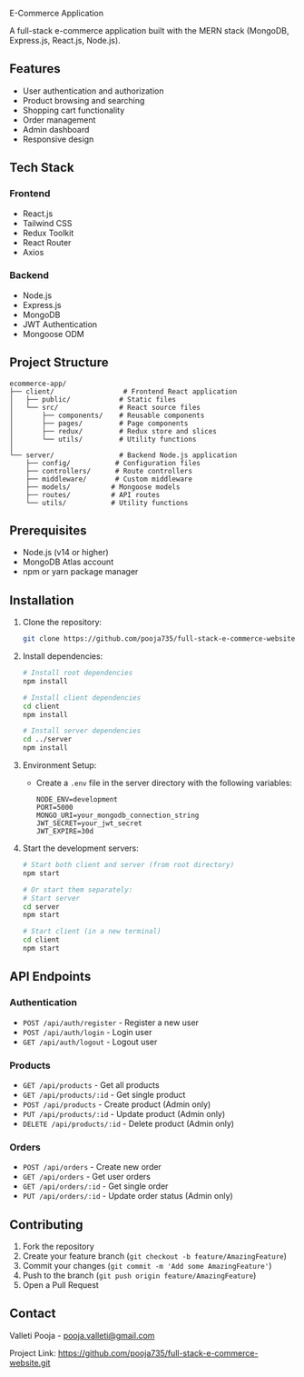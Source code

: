 E-Commerce Application

A full-stack e-commerce application built with the MERN stack (MongoDB, Express.js, React.js, Node.js).

## Features

- User authentication and authorization
- Product browsing and searching
- Shopping cart functionality
- Order management
- Admin dashboard
- Responsive design

## Tech Stack

### Frontend
- React.js
- Tailwind CSS
- Redux Toolkit
- React Router
- Axios

### Backend
- Node.js
- Express.js
- MongoDB
- JWT Authentication
- Mongoose ODM

## Project Structure

```
ecommerce-app/
├── client/                 # Frontend React application
│   ├── public/            # Static files
│   └── src/               # React source files
│       ├── components/    # Reusable components
│       ├── pages/         # Page components
│       ├── redux/         # Redux store and slices
│       └── utils/         # Utility functions
│
└── server/                # Backend Node.js application
    ├── config/           # Configuration files
    ├── controllers/      # Route controllers
    ├── middleware/       # Custom middleware
    ├── models/          # Mongoose models
    ├── routes/          # API routes
    └── utils/           # Utility functions
```

## Prerequisites

- Node.js (v14 or higher)
- MongoDB Atlas account
- npm or yarn package manager

## Installation

1. Clone the repository:
   ```bash
   git clone https://github.com/pooja735/full-stack-e-commerce-website.git
   ```

2. Install dependencies:
   ```bash
   # Install root dependencies
   npm install

   # Install client dependencies
   cd client
   npm install

   # Install server dependencies
   cd ../server
   npm install
   ```

3. Environment Setup:
   - Create a `.env` file in the server directory with the following variables:
     ```
     NODE_ENV=development
     PORT=5000
     MONGO_URI=your_mongodb_connection_string
     JWT_SECRET=your_jwt_secret
     JWT_EXPIRE=30d
     ```

4. Start the development servers:
   ```bash
   # Start both client and server (from root directory)
   npm start

   # Or start them separately:
   # Start server
   cd server
   npm start

   # Start client (in a new terminal)
   cd client
   npm start
   ```

## API Endpoints

### Authentication
- `POST /api/auth/register` - Register a new user
- `POST /api/auth/login` - Login user
- `GET /api/auth/logout` - Logout user

### Products
- `GET /api/products` - Get all products
- `GET /api/products/:id` - Get single product
- `POST /api/products` - Create product (Admin only)
- `PUT /api/products/:id` - Update product (Admin only)
- `DELETE /api/products/:id` - Delete product (Admin only)

### Orders
- `POST /api/orders` - Create new order
- `GET /api/orders` - Get user orders
- `GET /api/orders/:id` - Get single order
- `PUT /api/orders/:id` - Update order status (Admin only)

## Contributing

1. Fork the repository
2. Create your feature branch (`git checkout -b feature/AmazingFeature`)
3. Commit your changes (`git commit -m 'Add some AmazingFeature'`)
4. Push to the branch (`git push origin feature/AmazingFeature`)
5. Open a Pull Request


## Contact

Valleti Pooja -  pooja.valleti@gmail.com

Project Link: https://github.com/pooja735/full-stack-e-commerce-website.git
